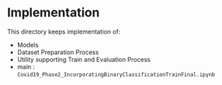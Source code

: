 # Implementation

This directory keeps implementation of:
- Models
- Dataset Preparation Process
- Utility supporting Train and Evaluation Process
- main : `Covid19_Phase2_IncorporatingBinaryClassificationTrainFinal.ipynb`
